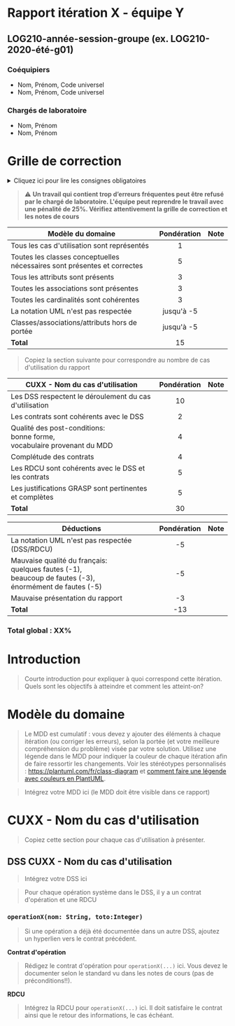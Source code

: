 # Rapport itération X - équipe Y

## LOG210-année-session-groupe (ex. LOG210-2020-été-g01)

### Coéquipiers

- Nom, Prénom, Code universel
- Nom, Prénom, Code universel

### Chargés de laboratoire

- Nom, Prénom
- Nom, Prénom

# Grille de correction

<details><summary>Cliquez ici pour lire les consignes obligatoires</summary>
<p>

- Tous vos diagrammes doivent être faits avec <https://plantuml.com/fr/>
- Les diagrammes doivent être visibles dans ce rapport
- Mettez à jour la grille de correction pour correspondre à la portée de l'itération
- Supprimer les textes explicatifs du gabarit (sauf ces consignes-ci)
- Vous devez exporter ce fichier en format PDF et l'ajouter dans votre dépôt
</p>
</details>

> ⚠️ **Un travail qui contient trop d’erreurs fréquentes peut être refusé par le chargé de laboratoire. L'équipe peut reprendre le travail avec une pénalité de 25%. Vérifiez attentivement la grille de correction et les notes de cours**

| Modèle du domaine                                       | Pondération | Note |
|---------------------------------------------------------|:-----------:|:----:|
| Tous les cas d'utilisation sont représentés             | 1           |      |
| Toutes les classes conceptuelles nécessaires sont présentes et correctes | 5           |      |
| Tous les attributs sont présents       | 3           |      |
| Toutes les associations sont présentes | 3           |      |
| Toutes les cardinalités sont cohérentes                 | 3           |      |
| La notation UML n'est pas respectée                           | jusqu'à -5           |      |
| Classes/associations/attributs hors de portée | jusqu'à -5           |      |
| **Total**                                               | 15          |      |

> Copiez la section suivante pour correspondre au nombre de cas d'utilisation du rapport

| CUXX - Nom du cas d'utilisation                        | Pondération | Note |
|--------------------------------------------------------|:-----------:|:----:|
| Les DSS respectent le déroulement du cas d'utilisation | 10          |      |
| Les contrats sont cohérents avec le DSS                | 2           |      |
| Qualité des post-conditions:<br>bonne forme, <br>vocabulaire provenant du MDD                          | 4           |      |
| Complétude des contrats                                | 4           |      |
| Les RDCU sont cohérents avec le DSS et les contrats    | 5           |      |
| Les justifications GRASP sont pertinentes et complètes | 5           |      |
| **Total**                                              | 30          |      |

| Déductions                                  | Pondération | Note |
|---------------------------------------------|:-----------:|:----:|
| La notation UML n'est pas respectée (DSS/RDCU)                 | -5          |      |
| Mauvaise qualité du français: <br>quelques fautes (-1), <br>beaucoup de fautes (-3), <br>énormément de fautes (-5) | -5          |      |
| Mauvaise présentation du rapport                     | -3          |      |
| **Total**                                   | -13          |      |

### Total global : XX%

# Introduction

> Courte introduction pour expliquer à quoi correspond cette itération. Quels sont les objectifs à atteindre et comment les atteint-on?

# Modèle du domaine

> Le MDD est cumulatif : vous devez y ajouter des éléments à chaque itération (ou corriger les erreurs), selon la portée (et votre meilleure compréhension du problème) visée par votre solution. Utilisez une légende dans le MDD pour indiquer la couleur de chaque itération afin de faire ressortir les changements. Voir les stéréotypes personnalisés : <https://plantuml.com/fr/class-diagram> et [comment faire une légende avec couleurs en PlantUML](https://stackoverflow.com/questions/30999290/how-to-generate-a-legend-with-colors-in-plantuml).

> Intégrez votre MDD ici (le MDD doit être visible dans ce rapport)

# CUXX - Nom du cas d'utilisation

> Copiez cette section pour chaque cas d'utilisation à présenter. 

## DSS CUXX - Nom du cas d'utilisation

> Intégrez votre DSS ici

> Pour chaque opération système dans le DSS, il y a un contrat d'opération et une RDCU

### `operationX(nom: String, toto:Integer)`

> Si une opération a déjà été documentée dans un autre DSS, ajoutez un hyperlien vers le contrat précédent.

**Contrat d'opération**

> Rédigez le contrat d'opération pour `operationX(...)` ici. Vous devez le documenter selon le standard vu dans les notes de cours (pas de préconditions!!).

**RDCU**

> Intégrez la RDCU pour `operationX(...)` ici. Il doit satisfaire le contrat ainsi que le retour des informations, le cas échéant.
